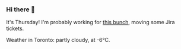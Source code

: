 ### Hi there :wave:

It's Thursday! I'm probably working for [this bunch](https://github.com/kohofinancial), moving some Jira tickets.

Weather in Toronto: partly cloudy, at -6°C.
